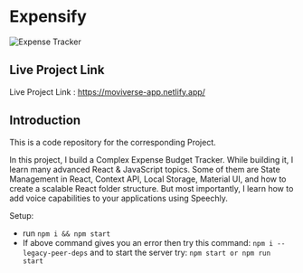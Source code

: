 # Expensify

![Expense Tracker](https://i.ibb.co/VJjj3Kp/Screenshot-2020-12-18-205600.png)

## Live Project Link
Live Project Link : https://moviverse-app.netlify.app/

## Introduction
This is a code repository for the corresponding Project.

In this project, I build a Complex Expense Budget Tracker. While building it, I learn many advanced React & JavaScript topics. Some of them are State Management in React, Context API, Local Storage, Material UI, and how to create a scalable React folder structure. But most importantly, I learn how to add voice capabilities to your applications using Speechly. 

Setup:
- run ```npm i && npm start```
- If above command gives you an error then try this command: ```npm i --legacy-peer-deps``` and to start the server try: ```npm start or npm run start```
